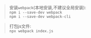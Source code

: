 > 安装`webpack`(本地安装,不建议全局安装):  
`npm i --save-dev webpack`  
`npm i --save-dev webpack-cli`  

>打包js文件:  
`npx webpack index.js`
















